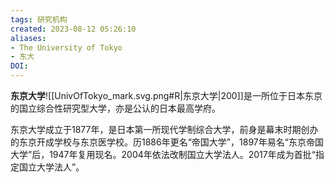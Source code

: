 ```yaml
---
tags: 研究机构
created: 2023-08-12 05:26:10
aliases: 
- The University of Tokyo
- 东大
DOI: 
---
```


**东京大学**![[UnivOfTokyo_mark.svg.png#R|东京大学|200]]是一所位于日本东京的国立综合性研究型大学，亦是公认的日本最高学府。

东京大学成立于1877年，是日本第一所现代学制综合大学，前身是幕末时期创办的东京开成学校与东京医学校。历1886年更名“帝国大学”，1897年易名“东京帝国大学”后，1947年复用现名。2004年依法改制国立大学法人。2017年成为首批“指定国立大学法人”。